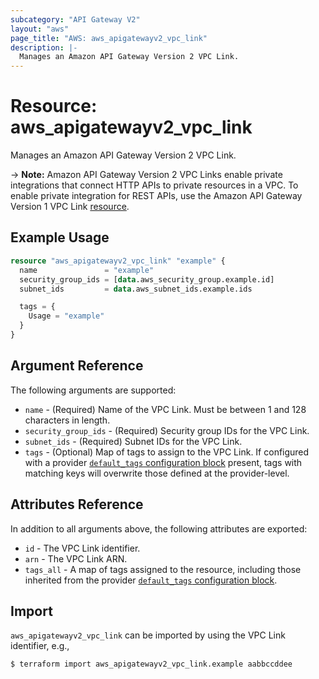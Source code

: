 ```yaml
---
subcategory: "API Gateway V2"
layout: "aws"
page_title: "AWS: aws_apigatewayv2_vpc_link"
description: |-
  Manages an Amazon API Gateway Version 2 VPC Link.
---
```


# Resource: aws_apigatewayv2_vpc_link

Manages an Amazon API Gateway Version 2 VPC Link.

-> **Note:** Amazon API Gateway Version 2 VPC Links enable private integrations that connect HTTP APIs to private resources in a VPC.
To enable private integration for REST APIs, use the Amazon API Gateway Version 1 VPC Link [resource](/docs/providers/aws/r/api_gateway_vpc_link.html).

## Example Usage

```terraform
resource "aws_apigatewayv2_vpc_link" "example" {
  name               = "example"
  security_group_ids = [data.aws_security_group.example.id]
  subnet_ids         = data.aws_subnet_ids.example.ids

  tags = {
    Usage = "example"
  }
}
```

## Argument Reference

The following arguments are supported:

* `name` - (Required) Name of the VPC Link. Must be between 1 and 128 characters in length.
* `security_group_ids` - (Required) Security group IDs for the VPC Link.
* `subnet_ids` - (Required) Subnet IDs for the VPC Link.
* `tags` - (Optional) Map of tags to assign to the VPC Link. If configured with a provider [`default_tags` configuration block](https://registry.terraform.io/providers/hashicorp/aws/latest/docs#default_tags-configuration-block) present, tags with matching keys will overwrite those defined at the provider-level.

## Attributes Reference

In addition to all arguments above, the following attributes are exported:

* `id` - The VPC Link identifier.
* `arn` - The VPC Link ARN.
* `tags_all` - A map of tags assigned to the resource, including those inherited from the provider [`default_tags` configuration block](https://registry.terraform.io/providers/hashicorp/aws/latest/docs#default_tags-configuration-block).

## Import

`aws_apigatewayv2_vpc_link` can be imported by using the VPC Link identifier, e.g.,

```
$ terraform import aws_apigatewayv2_vpc_link.example aabbccddee
```

